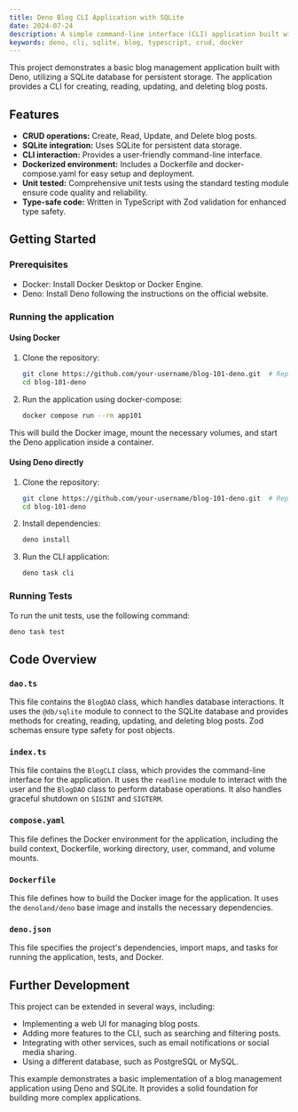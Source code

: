 ```yaml
---
title: Deno Blog CLI Application with SQLite
date: 2024-07-24
description: A simple command-line interface (CLI) application built with Deno for managing blog posts, using SQLite for data persistence.
keywords: deno, cli, sqlite, blog, typescript, crud, docker
---
```


This project demonstrates a basic blog management application built with Deno, utilizing a SQLite database for persistent storage. The application provides a CLI for creating, reading, updating, and deleting blog posts.

## Features

* **CRUD operations:** Create, Read, Update, and Delete blog posts.
* **SQLite integration:** Uses SQLite for persistent data storage.
* **CLI interaction:** Provides a user-friendly command-line interface.
* **Dockerized environment:** Includes a Dockerfile and docker-compose.yaml for easy setup and deployment.
* **Unit tested:** Comprehensive unit tests using the standard testing module ensure code quality and reliability.
* **Type-safe code:** Written in TypeScript with Zod validation for enhanced type safety.


## Getting Started

### Prerequisites

* Docker: Install Docker Desktop or Docker Engine.
* Deno: Install Deno following the instructions on the official website.


### Running the application

#### Using Docker

1. Clone the repository:
   ```bash
   git clone https://github.com/your-username/blog-101-deno.git  # Replace with your repository URL
   cd blog-101-deno
   ```
2. Run the application using docker-compose:
   ```bash
   docker compose run --rm app101
   ```
This will build the Docker image, mount the necessary volumes, and start the Deno application inside a container.

#### Using Deno directly

1. Clone the repository:
   ```bash
   git clone https://github.com/your-username/blog-101-deno.git  # Replace with your repository URL
   cd blog-101-deno
   ```
2. Install dependencies:
    ```bash
    deno install
    ```
3. Run the CLI application:
    ```bash
    deno task cli
    ```

### Running Tests

To run the unit tests, use the following command:

```bash
deno task test
```

## Code Overview

### `dao.ts`

This file contains the `BlogDAO` class, which handles database interactions. It uses the `@db/sqlite` module to connect to the SQLite database and provides methods for creating, reading, updating, and deleting blog posts.  Zod schemas ensure type safety for post objects.

### `index.ts`

This file contains the `BlogCLI` class, which provides the command-line interface for the application. It uses the `readline` module to interact with the user and the `BlogDAO` class to perform database operations.  It also handles graceful shutdown on `SIGINT` and `SIGTERM`.

### `compose.yaml`

This file defines the Docker environment for the application, including the build context, Dockerfile, working directory, user, command, and volume mounts.

### `Dockerfile`

This file defines how to build the Docker image for the application. It uses the `denoland/deno` base image and installs the necessary dependencies.

### `deno.json`

This file specifies the project's dependencies, import maps, and tasks for running the application, tests, and Docker.


## Further Development

This project can be extended in several ways, including:

* Implementing a web UI for managing blog posts.
* Adding more features to the CLI, such as searching and filtering posts.
* Integrating with other services, such as email notifications or social media sharing.
* Using a different database, such as PostgreSQL or MySQL.


This example demonstrates a basic implementation of a blog management application using Deno and SQLite. It provides a solid foundation for building more complex applications.
